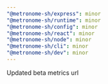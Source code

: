 ```yaml
---
"@metronome-sh/express": minor
"@metronome-sh/runtime": minor
"@metronome-sh/config": minor
"@metronome-sh/react": minor
"@metronome-sh/node": minor
"@metronome-sh/cli": minor
"@metronome-sh/dev": minor
---
```


Updated beta metrics url
